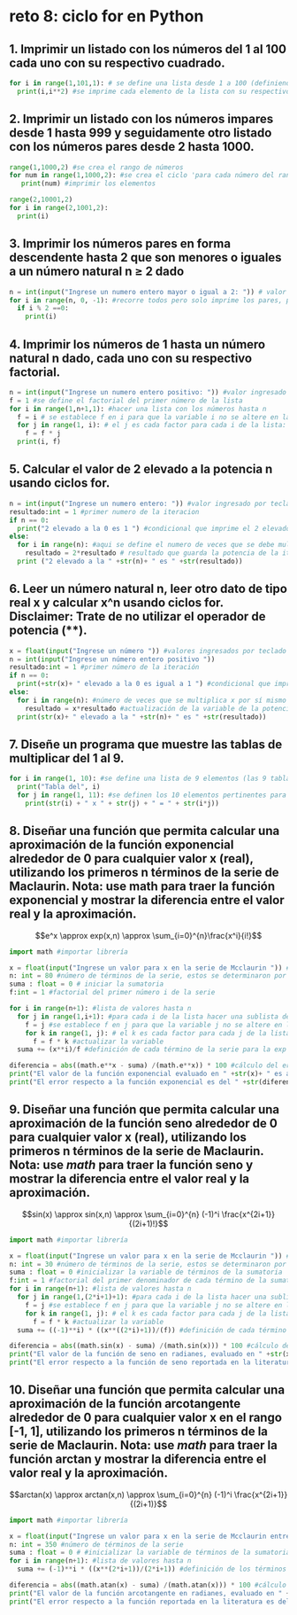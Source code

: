# reto 8: ciclo for en Python
## 1. Imprimir un listado con los números del 1 al 100 cada uno con su respectivo cuadrado.
```python
for i in range(1,101,1): # se define una lista desde 1 a 100 (definiendola hasta n+1) con tamaño de paso igual a 1
  print(i,i**2) #se imprime cada elemento de la lista con su respectivo cuadrado
```
## 2. Imprimir un listado con los números impares desde 1 hasta 999 y seguidamente otro listado con los números pares desde 2 hasta 1000.
```python
range(1,1000,2) #se crea el rango de números
for num in range(1,1000,2): #se crea el ciclo 'para cada número del rango':
   print(num) #imprimir los elementos

range(2,10001,2)
for i in range(2,1001,2):
  print(i)
```
## 3. Imprimir los números pares en forma descendente hasta 2 que son menores o iguales a un número natural n ≥ 2 dado
```python
n = int(input("Ingrese un numero entero mayor o igual a 2: ")) # valor ingresado por teclado
for i in range(n, 0, -1): #recorre todos pero solo imprime los pares, por eso el tamaño del paso es 1
  if i % 2 ==0:
    print(i)
```
## 4. Imprimir los números de 1 hasta un número natural n dado, cada uno con su respectivo factorial.
```python
n = int(input("Ingrese un numero entero positivo: ")) #valor ingresado por teclado
f = 1 #se define el factorial del primer número de la lista
for i in range(1,n+1,1): #hacer una lista con los números hasta n
  f = i # se establece f en i para que la variable i no se altere en la siguiente iteraciòn
  for j in range(1, i): # el j es cada factor para cada i de la lista:
    f = f * j
  print(i, f)
```
## 5. Calcular el valor de 2 elevado a la potencia n usando ciclos for.
```python
n = int(input("Ingrese un numero entero: ")) #valor ingresado por teclado
resultado:int = 1 #primer numero de la iteracion
if n == 0: 
  print("2 elevado a la 0 es 1 ") #condicional que imprime el 2 elevado a la potencia 0 = 1
else:
  for i in range(n): #aqui se define el numero de veces que se debe multiplicar 2 por sí mismo 
    resultado = 2*resultado # resultado que guarda la potencia de la iteración anterior
  print ("2 elevado a la " +str(n)+ " es " +str(resultado))
```

## 6. Leer un número natural n, leer otro dato de tipo real x y calcular x^n usando ciclos for. Disclaimer: Trate de no utilizar el operador de potencia (**).
```python
x = float(input("Ingrese un número ")) #valores ingresados por teclado
n = int(input("Ingrese un número entero positivo ")) 
resultado:int = 1 #primer número de la iteración
if n == 0:
  print(+str(x)+ " elevado a la 0 es igual a 1 ") #condicional que imprime el x elevado a la potencia 0 = 1
else:
  for i in range(n): #número de veces que se multiplica x por sí mismo
    resultado = x*resultado #actualización de la variable de la potencia, teniendo en cuenta la iteración anterior
  print(str(x)+ " elevado a la " +str(n)+ " es " +str(resultado))
```

## 7. Diseñe un programa que muestre las tablas de multiplicar del 1 al 9.
```python
for i in range(1, 10): #se define una lista de 9 elementos (las 9 tablas)
  print("Tabla del", i) 
  for j in range(1, 11): #se definen los 10 elementos pertinentes para cada tabla, es decir, por cada i de la lista, se hace una sublista
    print(str(i) + " x " + str(j) + " = " + str(i*j))
```
## 8. Diseñar una función que permita calcular una aproximación de la función exponencial alrededor de 0 para cualquier valor x (real), utilizando los primeros n términos de la serie de Maclaurin. Nota: use math para traer la función exponencial y mostrar la diferencia entre el valor real y la aproximación.
$$e^x \approx exp(x,n) \approx \sum_{i=0}^{n}\frac{x^i}{i!}$$
```python
import math #importar librería

x = float(input("Ingrese un valor para x en la serie de Mcclaurin ")) #valor ingresado por teclado
n: int = 80 #número de términos de la serie, estos se determinaron por ensayo y error de tal manera que el error fuese menor al requerido
suma : float = 0 # iniciar la sumatoria 
f:int = 1 #factorial del primer número i de la serie

for i in range(n+1): #lista de valores hasta n
  for j in range(1,i+1): #para cada i de la lista hacer una sublista de valores j hasta i
    f = j #se establece f en j para que la variable j no se altere en la siguiente iteración
    for k in range(1, j): # el k es cada factor para cada j de la lista
      f = f * k #actualizar la variable
  suma += (x**i)/f #definición de cada término de la serie para la exp

diferencia = abs((math.e**x - suma) /(math.e**x)) * 100 #cálculo del error
print("El valor de la función exponencial evaluado en " +str(x)+ " es aproximadamente de " +str(suma))
print("El error respecto a la función exponencial es del " +str(diferencia)+ " %")
```
## 9. Diseñar una función que permita calcular una aproximación de la función seno alrededor de 0 para cualquier valor x (real), utilizando los primeros n términos de la serie de Maclaurin. **Nota:** use *math* para traer la función seno y mostrar la diferencia entre el valor real y la aproximación.
$$sin(x) \approx sin(x,n) \approx \sum_{i=0}^{n} (-1)^i \frac{x^{2i+1}}{(2i+1)!}$$
```python
import math #importar librería

x = float(input("Ingrese un valor para x en la serie de Mcclaurin ")) #valor ingresado por teclado
n: int = 30 #número de términos de la serie, estos se determinaron por ensayo y error de tal manera que el error sea menor al requerido
suma : float = 0 #inicializar la variable de términos de la sumatoria
f:int = 1 #factorial del primer denominador de cada término de la sumatoria
for i in range(n+1): #lista de valores hasta n
  for j in range(1,(2*i+1)+1): #para cada i de la lista hacer una sublista de valores j hasta 2i+1
    f = j #se establece f en j para que la variable j no se altere en la siguiente iteración
    for k in range(1, j): # el k es cada factor para cada j de la lista
      f = f * k #actualizar la variable
  suma += ((-1)**i) * ((x**((2*i)+1))/(f)) #definición de cada término de la serie para el seno

diferencia = abs((math.sin(x) - suma) /(math.sin(x))) * 100 #cálculo del error
print("El valor de la función de seno en radianes, evaluado en " +str(x)+ " es aproximadamente de " +str(suma))
print("El error respecto a la función de seno reportada en la literatura es del " +str(diferencia)+ " %")
```
## 10. Diseñar una función que permita calcular una aproximación de la función arcotangente alrededor de 0 para cualquier valor x en el rango [-1, 1], utilizando los primeros n términos de la serie de Maclaurin. **Nota:** use *math* para traer la función arctan y mostrar la diferencia entre el valor real y la aproximación.
$$arctan(x) \approx arctan(x,n) \approx \sum_{i=0}^{n} (-1)^i \frac{x^{2i+1}}{(2i+1)}$$
```python
import math #importar librería

x = float(input("Ingrese un valor para x en la serie de Mcclaurin entre -1 y 1 ")) #valor ingresado por teclado
n: int = 350 #número de términos de la serie
suma : float = 0 # #inicializar la variable de términos de la sumatoria
for i in range(n+1): #lista de valores hasta n
  suma += (-1)**i * ((x**(2*i+1))/(2*i+1)) #definición de los términos de la serie para la arcotangente 

diferencia = abs((math.atan(x) - suma) /(math.atan(x))) * 100 #cálculo del error
print("El valor de la función arcotangente en radianes, evaluado en " +str(x)+ " es aproximadamente de " +str(suma))
print("El error respecto a la función reportada en la literatura es del " +str(diferencia)+ " %")
```
